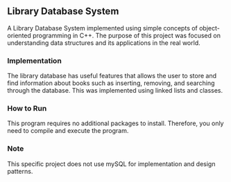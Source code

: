 ## Library Database System
A Library Database System implemented using simple concepts of object-oriented programming in C++. The purpose of this project was focused on understanding data structures and its applications in the real world.

### Implementation
The library database has useful features that allows the user to store and find information about books such as inserting, removing, and searching through the database. This was implemented using linked lists and classes.

### How to Run
This program requires no additional packages to install. Therefore, you only need to compile and execute the program.

### Note
This specific project does not use mySQL for implementation and design patterns.
